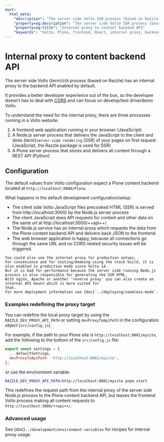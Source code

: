 ```yaml
---
myst:
  html_meta:
    "description": "The server side Volto SSR process (based on Razzle) has an internal proxy to the backend API enabled by default, avoiding issues from CORS and allowing the developer to focus on using Volto."
    "property=og:description": "The server side Volto SSR process (based on Razzle) has an internal proxy to the backend API enabled by default, avoiding issues from CORS and allowing the developer to focus on using Volto."
    "property=og:title": "Internal proxy to content backend API"
    "keywords": "Volto, Plone, frontend, React, internal proxy, backend, API, Razzle, SSR"
---
```


# Internal proxy to content backend API

The server side Volto {term}`SSR` process (based on Razzle) has an internal proxy to the backend API enabled by default.

It provides a better developer experience out of the box, so the developer doesn't has to deal with [CORS](https://developer.mozilla.org/en-US/docs/Web/HTTP/Guides/CORS) and can focus on develop/test drive/demo Volto.

To understand the need for the internal proxy, there are three processes running in a Volto website:

1. A frontend web application running in your browser (JavaScript)
2. A Node.js server process that delivers the JavaScript to the client and does {term}`server-side rendering` (SSR) of your pages on first request (JavaScript, the Razzle package is used for SSR)
3. A Plone server process that stores and delivers all content through a REST API (Python)

## Configuration

The default values from Volto configuration expect a Plone content backend located at `http://localhost:8080/Plone`.

What happens in the default development configuration/setup:

* The client side Volto JavaScript files precooked HTML (SSR) is served from http://localhost:3000/ by the Node.js server process
* The client JavaScript does API requests for content and other data on the same url at http://localhost:3000/++api++/
* The Node.js service has an internal proxy which requests the data from the Plone content backend API and delivers back JSON to the frontend.
* The web browser application is happy, because all connections go through the same URL and no CORS related security issues will be triggered.

```{tip}
You could also use the internal proxy for production setups.
For convenience and for testing/demoing using the stock build, it is also enabled in production mode since Volto 14.
But it is bad for performance because the server side running Node.js process is also responsible for generating the SSR HTML.
With nginx, Apache or another 'reverse proxy' you can also create an internal API mount which is more suited for
that.
For more deployment information see {doc}`../deploying/seamless-mode`.
```

### Examples redefining the proxy target

You can redefine the local proxy target by using the `RAZZLE_DEV_PROXY_API_PATH` or setting `devProxyToApiPath` in the configuration object (`src/config.js`).

For example, if the path to your Plone site is `http://localhost:8081/mysite`, add the following to the bottom of the `src/config.js` file:

```js
export const settings = {
  ...defaultSettings,
  devProxyToApiPath: 'http://localhost:8081/mysite',
};
```

or use the environment variable:

```bash
RAZZLE_DEV_PROXY_API_PATH=http://localhost:8081/mysite pnpm start
```

This redefines the request path from the internal proxy of the server side Node.js process to the Plone content backend API, but leaves the frontend Volto process making all content requests to `http://localhost:3000/++api++/`.

### Advanced usage

See {doc}`../development/environment-variables` for recipes for internal proxy usage.
